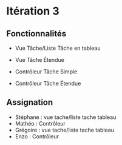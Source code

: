 # Itération 3

## Fonctionnalités
- Vue Tâche/Liste Tâche en tableau
- Vue Tâche Étendue

- Contrôleur Tâche Simple
- Contrôleur Tâche Étendue

## Assignation

- Stéphane : vue tache/liste tache tableau 
- Mathéo : Contrôleur
- Grégoire : vue tache/liste tache tableau
- Enzo : Contrôleur